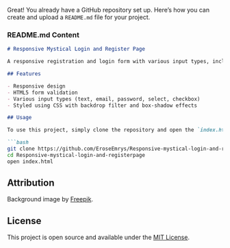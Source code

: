 Great! You already have a GitHub repository set up. Here’s how you can create and upload a `README.md` file for your project.

### README.md Content

```markdown
# Responsive Mystical Login and Register Page

A responsive registration and login form with various input types, including text, email, password, and a select dropdown. The forms include HTML5 validation attributes to ensure correct data entry. The design features a mythical video game-inspired background with a visually appealing overlay and blurred input fields.

## Features

- Responsive design
- HTML5 form validation
- Various input types (text, email, password, select, checkbox)
- Styled using CSS with backdrop filter and box-shadow effects

## Usage

To use this project, simply clone the repository and open the `index.html` file in your browser.

```bash
git clone https://github.com/EroseEmrys/Responsive-mystical-login-and-registerpage.git
cd Responsive-mystical-login-and-registerpage
open index.html
```

## Attribution

Background image by [Freepik](https://www.freepik.com/free-ai-image/mythical-video-game-inspired-landscape-with-human_94959340.htm#page=3&query=dark%20forest%20illustration&position=48&from_view=keyword&track=ais_user&uuid=972034e6-3023-4315-8c28-50bca35b138f).

## License

This project is open source and available under the [MIT License](LICENSE).
```

